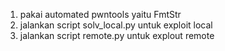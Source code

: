 1. pakai automated pwntools yaitu FmtStr
2. jalankan script solv_local.py untuk exploit local
3. jalankan script remote.py untuk explout remote
